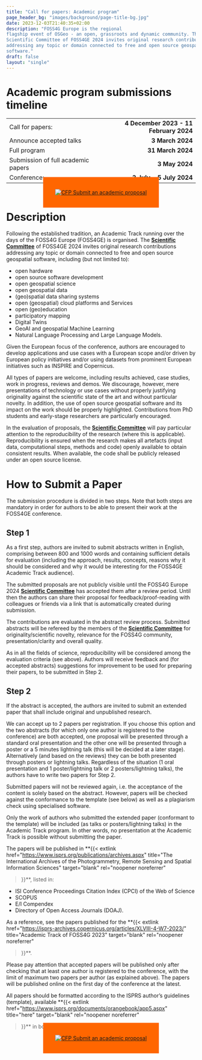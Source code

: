 ```yaml
---
title: "Call for papers: Academic program"
page_header_bg: "images/background/page-title-bg.jpg"
date: 2023-12-03T21:40:35+02:00
description: "FOSS4G Europe is the regional
flagship event of OSGeo - an open, grassroots and dynamic community. The
Scientific Committee of FOSS4GE 2024 invites original research contributions
addressing any topic or domain connected to free and open source geospatial
software."
draft: false
layout: "single"
---
```


# Academic program submissions timeline
|   |   |
|:--|-------:|
| Call for papers: | **4 December 2023 - 11 February 2024** |
| Announce accepted talks | **3 March 2024** |
| Full program | **31 March 2024** |
| Submission of full academic papers | **3 May 2024** |
| Conference: | **3 July - 5 July 2024** |

<center>
    <a href="https://talks.osgeo.org/foss4g-europe-2024-academic-track/cfp"
        class="btn btn-primary btn-lg"
        target="blank" rel="noopener noreferrer"
        style="background:#ff6600;border:#ff6600;padding:32px;margin-top:30px;margin-bottom:30px">
        <img src="https://2024.europe.foss4g.org/images/icon/form-icon.png" alt="CFP">
    <span>Submit an academic proposal</span></a>
</center>

# Description
Following the established tradition, an Academic Track running over the days of
the FOSS4G Europe (FOSS4GE) is organised. The [**Scientific Committee**](../scientific-committee/) of
FOSS4GE 2024 invites original research contributions addressing any topic or
domain connected to free and open source geospatial software, including (but not
limited to):
- open hardware
- open source software development
- open geospatial science
- open geospatial data
- (geo)spatial data sharing systems
- open (geospatial) cloud platforms and Services
- open (geo)education
- participatory mapping
- Digital Twins
- GeoAI and geospatial Machine Learning
- Natural Language Processing and Large Language Models.

Given the European focus of the conference, authors are encouraged to develop
applications and use cases with a European scope and/or driven by European
policy initiatives and/or using datasets from prominent European initiatives
such as INSPIRE and Copernicus.

All types of papers are welcome, including results achieved, case studies,
work in progress, reviews and demos. We discourage, however, mere presentations
of technology or use cases without properly justifying originality against the
scientific state of the art and without particular novelty. In addition, the
use of open source geospatial software and its impact on the work should be
properly highlighted. Contributions from PhD students and early-stage researchers
are particularly encouraged.

In the evaluation of proposals, the [**Scientific Committee**](../scientific-committee/) will pay particular
attention to the reproducibility of the research (where this is applicable).
Reproducibility is ensured when the research makes all artefacts (input data,
computational steps, methods and code) openly available to obtain consistent
results. When available, the code shall be publicly released under an open
source license.

# How to Submit a Paper
The submission procedure is divided in two steps. Note that both steps are
mandatory in order for authors to be able to present their work at the
FOSS4GE conference.

## Step 1
As a first step, authors are invited to submit abstracts written in English,
comprising between 800 and 1000 words and containing sufficient details for
evaluation (including the approach, results, concepts, reasons why it should be
considered and why it would be interesting for the FOSS4GE Academic Track
audience).

The submitted proposals are not publicly visible until the FOSS4G Europe 2024
[**Scientific Committee**](../scientific-committee/) has accepted them after a review period. Until then
the authors can share their proposal for feedback/proof-reading with colleagues
or friends via a link that is automatically created during submission.

The contributions are evaluated in the abstract review process. Submitted
abstracts will be refereed by the members of the [**Scientific Committee**](../scientific-committee/) for
originality/scientific novelty, relevance for the FOSS4G community,
presentation/clarity and overall quality.

As in all the fields of science, reproducibility will be considered among the
evaluation criteria (see above). Authors will receive feedback and
(for accepted abstracts) suggestions for improvement to be used for preparing
their papers, to be submitted in Step 2.

## Step 2
If the abstract is accepted, the authors are invited to submit an extended
paper that shall include original and unpublished research.

We can accept up to 2 papers per registration. If you choose this option and
the two abstracts (for which only one author is registered to the conference)
are both accepted, one proposal will be presented through a standard oral
presentation and the other one will be presented through a poster or a 5
minutes lightning talk (this will be decided at a later stage). Alternatively
(and based on the reviews) they can be both presented through posters or
lightning talks. Regardless of the situation (1 oral presentation and 1
poster/lightning talk or 2 posters/lightning talks), the authors have to write
two papers for Step 2.

Submitted papers will not be reviewed again, i.e. the acceptance of the content
is solely based on the abstract. However, papers will be checked against the
conformance to the template (see below) as well as a plagiarism check using
specialised software.

Only the work of authors who submitted the extended paper (conformant to the
template) will be included (as talks or posters/lightning talks) in the
Academic Track program. In other words, no presentation at the Academic Track
is possible without submitting the paper.

The papers will be published in
**{{<
    extlink href="https://www.isprs.org/publications/archives.aspx"
    title="The International Archives of the Photogrammetry, Remote Sensing and Spatial Information Sciences"
    target="blank" rel="noopener noreferrer"
>}}**, listed in:
- ISI Conference Proceedings Citation Index (CPCI) of the Web of Science
- SCOPUS
- E/I Compendex
- Directory of Open Access Journals (DOAJ).

As a reference, see the papers published for the
**{{<
    extlink href="https://isprs-archives.copernicus.org/articles/XLVIII-4-W7-2023/"
    title="Academic Track of FOSS4G 2023"
    target="blank" rel="noopener noreferrer"
>}}**.

Please pay attention that accepted papers will be published only after checking
that at least one author is registered to the conference, with the limit of
maximum two papers per author (as explained above). The papers will be
published online on the first day of the conference at the latest.

All papers should be formatted according to the ISPRS author’s guidelines
(template), available
**{{<
    extlink href="https://www.isprs.org/documents/orangebook/app5.aspx"
    title="here"
    target="blank" rel="noopener noreferrer"
>}}** in both LaTeX and DOC versions.

<center>
    <a href="https://talks.osgeo.org/foss4g-europe-2024-academic-track/cfp"
        class="btn btn-primary btn-lg"
        target="blank" rel="noopener noreferrer"
        style="background:#ff6600;border:#ff6600;padding:32px;margin-top:30px;margin-bottom:30px">
        <img src="https://2024.europe.foss4g.org/images/icon/form-icon.png" alt="CFP">
    <span>Submit an academic proposal</span></a>
</center>
